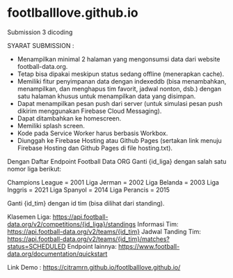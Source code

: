 # footlballlove.github.io
Submission 3 dicoding

SYARAT SUBMISSION :

* Menampilkan minimal 2 halaman yang mengonsumsi data dari website football-data.org.
* Tetap bisa dipakai meskipun status sedang offline (menerapkan cache).
* Memiliki fitur penyimpanan data dengan indexeddb (bisa menambahkan, menampilkan, 
  dan menghapus tim favorit, jadwal nonton, dsb.) dengan satu halaman 
   khusus untuk menampilkan data yang disimpan.
* Dapat menampilkan pesan push dari server (untuk simulasi pesan 
  push dikirim menggunakan Firebase Cloud Messaging). 
* Dapat ditambahkan ke homescreen.
* Memiliki splash screen.
* Kode pada Service Worker harus berbasis Workbox.
* Diunggah ke Firebase Hosting atau Github Pages (sertakan link menuju 
  Firebase Hosting dan Github Pages di file hosting.txt).
  
Dengan Daftar Endpoint Football Data ORG
Ganti {id_liga} dengan salah satu nomor liga berikut:

Champions League = 2001
Liga Jerman = 2002
Liga Belanda = 2003
Liga Inggris = 2021
Liga Spanyol = 2014
Liga Perancis = 2015

Ganti {id_tim} dengan id tim (bisa dilihat dari standing). 

Klasemen Liga: https://api.football-data.org/v2/competitions/{id_liga}/standings
Informasi Tim: https://api.football-data.org/v2/teams/{id_tim}
Jadwal Tanding Tim: https://api.football-data.org/v2/teams/{id_tim}/matches?status=SCHEDULED
Endpoint lainnya: https://www.football-data.org/documentation/quickstart
  
Link Demo : https://citramrn.github.io/footlballlove.github.io/
